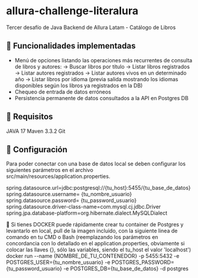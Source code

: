 # allura-challenge-literalura
Tercer desafío de Java Backend de Allura Latam - Catálogo de Libros
 

## 🎯 Funcionalidades implementadas
- Menú de opciones listando las operaciones más recurrentes de consulta de libros y autores:
  -> Buscar libros por título
  -> Listar libros registrados
  -> Listar autores registrados
  -> Listar autores vivos en un determinado año
  -> Listar libros por idioma (previa salida mostrando los idiomas disponibles según los libros ya registrados en la DB)
- Chequeo de entrada de datos erróneos
- Persistencia permanente de datos consultados a la API en Postgres DB
 
## 🔎 Requisitos
JAVA 17
Maven 3.3.2
Git

## 🔩 Configuración
Para poder conectar con una base de datos local se deben configurar los siguientes parámetros en el archivo src/main/resources/application.properties.

spring.datasource.url=jdbc:postgresql://{tu_host}:5455/{tu_base_de_datos}
spring.datasource.username= {tu_nombre_usuario} 
spring.datasource.password= {tu_password_usuario}
spring.datasource.driver-class-name=com.mysql.cj.jdbc.Driver
spring.jpa.database-platform=org.hibernate.dialect.MySQLDialect

🤘 Si tienes DOCKER puede rápidamente crear tu container de Postgres y levantarlo en local, pull de la imagen incluido, con la siguiente linea de comando en tu CMD o Bash 
(reemplazando los parámetros en concordancia con lo detallado en el application.properties, obviamente si colocar las llaves {}, sólo las variables, siendo el tu_host el valor 'localhost')
docker run --name {NOMBRE_DE_TU_CONTENEDOR} -p 5455:5432 -e POSTGRES_USER={tu_nombre_usuario} -e POSTGRES_PASSWORD={tu_password_usuario} -e POSTGRES_DB={tu_base_de_datos} -d postgres
 
